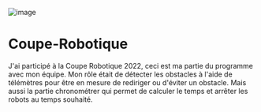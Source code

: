 ![image](https://user-images.githubusercontent.com/119459259/205060884-ca110875-7cf0-4ee1-80e9-42bdbb052489.png)
# Coupe-Robotique
J'ai participé à la Coupe Robotique 2022, ceci est ma partie du programme avec mon équipe.
Mon rôle était de détecter les obstacles à l'aide de télémètres pour être en mesure de rediriger ou d'éviter un obstacle.
Mais aussi la partie chronométrer  qui permet de calculer le temps et arrêter les robots au temps souhaité.
